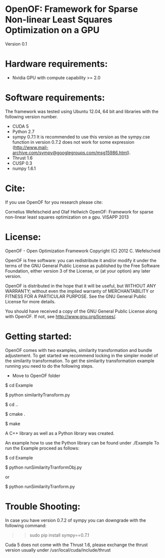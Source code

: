OpenOF: Framework for Sparse Non-linear Least Squares Optimization on a GPU
===================================================
Version 0.1

Hardware requirements:
===================================================

- Nvidia GPU with compute capability >= 2.0

Software requirements:
===================================================

The framework was tested using Ubuntu 12.04, 64 bit and libraries with the following version number.
- CUDA 5
- Python 2.7
- sympy 0.7.1  It is recommended to use this version as the sympy.cse function in version 0.7.2 does not work for some expression (http://www.mail-archive.com/sympy@googlegroups.com/msg15986.html).
- Thrust 1.6
- CUSP 0.3
- numpy 1.6.1

Cite:
===================================================
If you use OpenOF for you research please cite:

Cornelius Wefelscheid and Olaf Hellwich
OpenOF: Framework for sparse non-linear least squares optimization on a gpu.
VISAPP 2013

License:
===================================================
   OpenOF - Open Optimization Framework
   Copyright (C) 2012 C. Wefelscheid


   OpenOF is free software: you can redistribute it and/or modify
   it under the terms of the GNU General Public License as published by
   the Free Software Foundation, either version 3 of the License, or
   (at your option) any later version.
   
   OpenOF is distributed in the hope that it will be useful,
   but WITHOUT ANY WARRANTY; without even the implied warranty of
   MERCHANTABILITY or FITNESS FOR A PARTICULAR PURPOSE.  See the
   GNU General Public License for more details.
   
   You should have received a copy of the GNU General Public License
   along with OpenOF.  If not, see <http://www.gnu.org/licenses/>.

Getting started:
===================================================

OpenOF comes with two examples, similarity transformation and bundle adjustement. To get started we recommend locking in the simpler model of the similarity transformation. To get the similarity transformation example running you need to do the following steps.
- Move to OpenOF folder

$ cd Example

$ python similarityTransform.py

$ cd ..

$ cmake .

$ make

A C++ library as well as a Python library was created.

An example how to use the Python library can be found under ./Example
To run the Example proceed as follows:

$ cd Example

$ python runSimilarityTranformObj.py

or

$ python runSimilarityTranform.py

Trouble Shooting:
=================================================

In case you have version 0.7.2 of sympy you can downgrade with the following command:
>> sudo pip install sympy==0.7.1

Cuda 5 does not come with the Thrust 1.6, please exchange the thrust version usually under /usr/local/cuda/include/thrust



